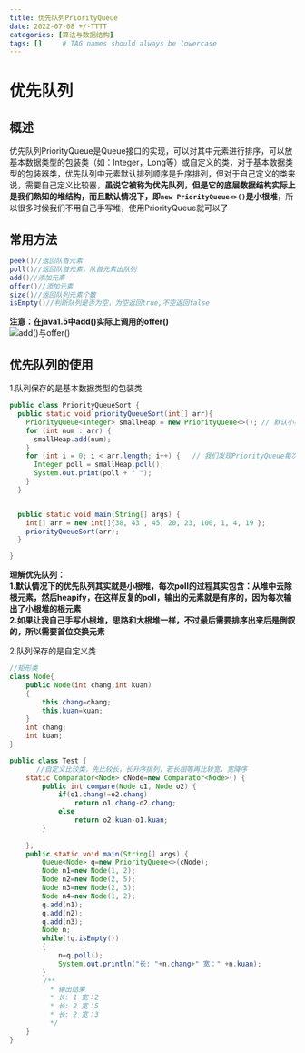 ```yaml
---
title: 优先队列PriorityQueue
date: 2022-07-08 +/-TTTT
categories: [算法与数据结构]
tags: []     # TAG names should always be lowercase
---
```


# 优先队列
## 概述
优先队列PriorityQueue是Queue接口的实现，可以对其中元素进行排序，可以放基本数据类型的包装类（如：Integer，Long等）或自定义的类，对于基本数据类型的包装器类，优先队列中元素默认排列顺序是升序排列，但对于自己定义的类来说，需要自己定义比较器，**虽说它被称为优先队列，但是它的底层数据结构实际上是我们熟知的堆结构，而且默认情况下，即`new PriorityQueue<>()`是小根堆**，所以很多时候我们不用自己手写堆，使用PriorityQueue就可以了

## 常用方法

```java
peek()//返回队首元素
poll()//返回队首元素，队首元素出队列
add()//添加元素
offer()//添加元素
size()//返回队列元素个数
isEmpty()//判断队列是否为空，为空返回true,不空返回false
```

**注意：在java1.5中add()实际上调用的offer()**<br>
![add()与offer()](/blog/202207081542452.png "add()与offer()")

## 优先队列的使用

1.队列保存的是基本数据类型的包装类<br>
```java
public class PriorityQueueSort {
  public static void priorityQueueSort(int[] arr){
    PriorityQueue<Integer> smallHeap = new PriorityQueue<>(); // 默认小根堆，且升序
    for (int num : arr) {
      smallHeap.add(num);
    }
    for (int i = 0; i < arr.length; i++) {   // 我们发现PriorityQueue每次需要Poll输出元素，最终的数组序列才是有序的
      Integer poll = smallHeap.poll();
      System.out.print(poll + " ");
    }
  }


  public static void main(String[] args) {
    int[] arr = new int[]{38, 43 , 45, 20, 23, 100, 1, 4, 19 };
    priorityQueueSort(arr);
  }

}
```

**理解优先队列：<br>
1.默认情况下的优先队列其实就是小根堆，每次poll的过程其实包含：从堆中去除根元素，然后heapify，在这样反复的poll，输出的元素就是有序的，因为每次输出了小根堆的根元素<br>
2.如果让我自己手写小根堆，思路和大根堆一样，不过最后需要排序出来后是倒叙的，所以需要首位交换元素**

2.队列保存的是自定义类<br>
```java
//矩形类
class Node{
    public Node(int chang,int kuan)
    {
        this.chang=chang;
        this.kuan=kuan;
    }
    int chang;
    int kuan;
}

public class Test {
　　　　//自定义比较类，先比较长，长升序排列，若长相等再比较宽，宽降序
    static Comparator<Node> cNode=new Comparator<Node>() {
        public int compare(Node o1, Node o2) {
            if(o1.chang!=o2.chang)
                return o1.chang-o2.chang;
            else
                return o2.kuan-o1.kuan;
        }
        
    };
    public static void main(String[] args) {
        Queue<Node> q=new PriorityQueue<>(cNode);
        Node n1=new Node(1, 2);
        Node n2=new Node(2, 5);
        Node n3=new Node(2, 3);
        Node n4=new Node(1, 2);
        q.add(n1);
        q.add(n2);
        q.add(n3);
        Node n;
        while(!q.isEmpty())
        {
            n=q.poll();
            System.out.println("长: "+n.chang+" 宽：" +n.kuan);
        }
　　　　　/**
　　　　　　* 输出结果
　　　　　　* 长: 1 宽：2
　　　　　　* 长: 2 宽：5
　　　　　　* 长: 2 宽：3
　　　　　　*/
    }
}
```

